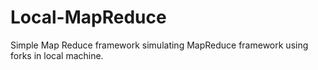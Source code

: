 # Local-MapReduce
Simple Map Reduce framework simulating MapReduce framework using forks in local machine.
